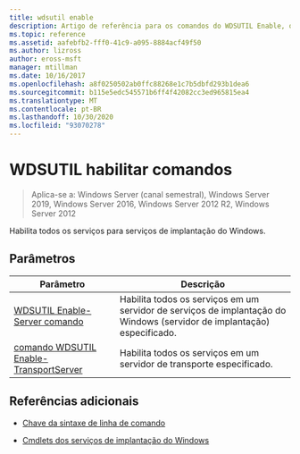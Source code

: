 ```yaml
---
title: wdsutil enable
description: Artigo de referência para os comandos do WDSUTIL Enable, que habilita todos os serviços para os serviços de implantação do Windows.
ms.topic: reference
ms.assetid: aafebfb2-fff0-41c9-a095-8884acf49f50
ms.author: lizross
author: eross-msft
manager: mtillman
ms.date: 10/16/2017
ms.openlocfilehash: a8f0250502ab0ffc88268e1c7b5dbfd293b1dea6
ms.sourcegitcommit: b115e5edc545571b6ff4f42082cc3ed965815ea4
ms.translationtype: MT
ms.contentlocale: pt-BR
ms.lasthandoff: 10/30/2020
ms.locfileid: "93070278"
---
```

# <a name="wdsutil-enable-commands"></a>WDSUTIL habilitar comandos

> Aplica-se a: Windows Server (canal semestral), Windows Server 2019, Windows Server 2016, Windows Server 2012 R2, Windows Server 2012

Habilita todos os serviços para serviços de implantação do Windows.

## <a name="parameters"></a>Parâmetros

| Parâmetro | Descrição |
|--|--|
| [WDSUTIL Enable-Server comando](wdsutil-enable-server.md) | Habilita todos os serviços em um servidor de serviços de implantação do Windows (servidor de implantação) especificado. |
| [comando WDSUTIL Enable-TransportServer](wdsutil-enable-transportserver.md) | Habilita todos os serviços em um servidor de transporte especificado. |

## <a name="additional-references"></a>Referências adicionais

- [Chave da sintaxe de linha de comando](command-line-syntax-key.md)

- [Cmdlets dos serviços de implantação do Windows](/powershell/module/wds)
